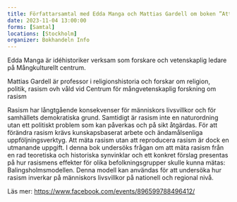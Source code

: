 ```yaml
---
title: Författarsamtal med Edda Manga och Mattias Gardell om boken ”Att mäta rasism”
date: 2023-11-04 13:00:00
forms: [Samtal]
locations: [Stockholm]
organizer: Bokhandeln Info
---
```

Edda Manga är idéhistoriker verksam som forskare och vetenskaplig ledare på Mångkulturellt centrum.

Mattias Gardell är professor i religionshistoria och forskar om religion, politik, rasism ovh våld vid Centrum för mångvetenskaplig forskning om rasism

Rasism har långtgående konsekvenser för människors livsvillkor och för samhällets demokratiska grund. Samtidigt är rasism inte en naturordning utan ett politiskt problem som kan påverkas och på sikt åtgärdas. För att förändra rasism krävs kunskapsbaserat arbete och ändamålsenliga uppföljningsverktyg. Att mäta rasism utan att reproducera rasism är dock en utmanande uppgift. I denna bok undersöks frågan om att mäta rasism från en rad teoretiska och historiska synvinklar och ett konkret förslag presentas på hur rasismens effekter för olika befolkningsgrupper skulle kunna mätas: Balingsholmsmodellen. Denna modell kan användas för att undersöka hur rasism inverkar på människors livsvillkor på nationell och regional nivå.

Läs mer: https://www.facebook.com/events/896599788496412/
